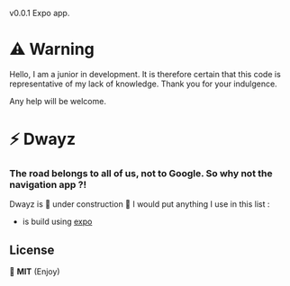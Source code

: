 v0.0.1 Expo app.

# ⚠️ Warning

Hello, I am a junior in development. It is therefore certain that this code is representative of my lack of knowledge.
Thank you for your indulgence.

Any help will be welcome.


# ⚡ Dwayz
### The road belongs to all of us, not to Google. So why not the navigation app ?!

Dwayz is 🚧 under construction 🚧 
I would put anything I use in this list :
 - is build using [expo](https://expo.dev/)

## License
🏴 **MIT**
 (Enjoy)
